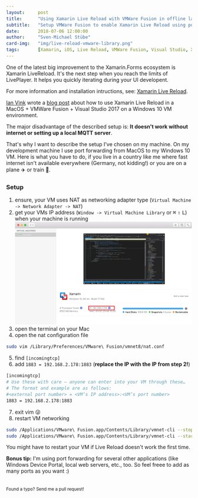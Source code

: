 ```yaml
---
layout:     post
title:      "Using Xamarin Live Reload with VMWare Fusion in offline land"
subtitle:   "Setup VMWare Fusion to enable Xamarin Live Reload using port forwarding instead of cloud services."
date:       2018-07-06 12:00:00
author:     "Sven-Michael Stübe"
card-img:   "img/live-reload-vmware-library.png"
tags:       [Xamarin, iOS, Live Reload, VMWare Fusion, Visual Studio, Xamarin.Forms, macOS]
---
```


One of the latest big improvement to the Xamarin.Forms ecosystem is Xamarin LiveReload. It's the next step when you reach the limits of LivePlayer. It helps you quickly iterating during your UI developent.

For more information and installation intructions, see: <a href="https://docs.microsoft.com/en-us/xamarin/xamarin-forms/xaml/live-reload " target="_blank" onclick="return tol(this);">Xamarin Live Reload</a>.

<a href="https://twitter.com/ianvink " target="_blank" onclick="return tol(this);">Ian Vink</a> wrote a <a href="https://ianvink.wordpress.com/2018/07/06/live-reload-from-visual-studio-2017-for-windows-in-wmware-fusion-on-a-mac-xamarin/ " target="_blank" onclick="return tol(this);">blog post</a> about how to use Xamarin Live Reload in a MacOS + VMWare Fusion + Visual Studio 2017 on a Windows 10 VM environment. 

The major disadvantage of the described setup is: <b>It doesn't work without internet or setting up a local MQTT server</b>. 

That's why I want to describe the setup I've chosen on my machine. On my development machine I use port forwarding from MacOS to my Windows 10 VM. Here is what you have to do, if you live in a country like me where fast internet isn't available everywhere (Germany, not kidding!) or you are on a plane ✈️ or train 🚆.

<h3>Setup</h3>



1. ensure, your VM uses NAT as networking adapter type (`Virtual Machine -> Network Adapter -> NAT`)
2. get your VMs IP address (`Window -> Virtual Machine Library` or <kbd>⌘</kbd> <kbd>⇧</kbd> <kbd>L</kbd>) when your machine is running
   <img src="/img/live-reload-vmware-library.png" style="margin:0 auto; cursor: pointer;" />
3. open the terminal on your Mac
4. open the nat configuration file
```bash
sudo vim /Library/Preferences/VMware\ Fusion/vmnet8/nat.conf
```
5. find `[incomingtcp]`
6. add `1883 = 192.168.2.178:1883` (<b>replace the IP with the IP from step 2!</b>)
```bash
[incomingtcp]
# Use these with care — anyone can enter into your VM through these…
# The format and example are as follows:
#<external port number> = <VM’s IP address>:<VM’s port number>
1883 = 192.168.2.178:1883
```
7. exit vim 😜
8. restart VM networking
```bash
sudo /Applications/VMware\ Fusion.app/Contents/Library/vmnet-cli --stop
sudo /Applications/VMware\ Fusion.app/Contents/Library/vmnet-cli --start
```

You might have to restart your VM if Live Reload doesn't work the first time. 

**Bonus tip:** I'm using port forwarding for several other applications (like Windows Device Portal, local web servers, etc., too. So feel freee to add as many ports as you want :)

<br>
<small>Found a typo? Send me a pull request!</small>